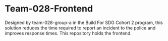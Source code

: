 # Team-028-Frontend
Designed by team-028-group-a in the Build For SDG Cohort 2 program, this solution reduces the time required to report an incident to the police and improves response times. This repository holds the frontend.
